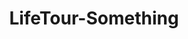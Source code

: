---
layout: album
permalink: /gallery/LifeTour_Something
title: LifeTour-Something
id: 8
thumbnail: https://ning-blog-1304206373.cos.ap-nanjing.myqcloud.com/image/gallery/LifeTour_Something/IMG_20180711_154321.jpg
---